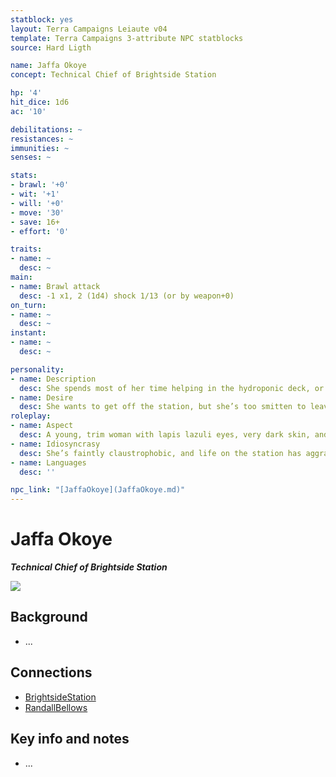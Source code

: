```yaml
---
statblock: yes
layout: Terra Campaigns Leiaute v04
template: Terra Campaigns 3-attribute NPC statblocks
source: Hard Ligth

name: Jaffa Okoye
concept: Technical Chief of Brightside Station

hp: '4'
hit_dice: 1d6
ac: '10'

debilitations: ~
resistances: ~
immunities: ~
senses: ~

stats:
- brawl: '+0'
- wit: '+1'
- will: '+0'
- move: '30'
- save: 16+
- effort: '0'

traits:
- name: ~
  desc: ~
main:
- name: Brawl attack
  desc: -1 x1, 2 (1d4) shock 1/13 (or by weapon+0)
on_turn:
- name: ~
  desc: ~
instant:
- name: ~
  desc: ~

personality:
- name: Description
  desc: She spends most of her time helping in the hydroponic deck, or in the artificial park when off-duty. 
- name: Desire
  desc: She wants to get off the station, but she’s too smitten to leave without Randall Bellows.
roleplay:
- name: Aspect
  desc: A young, trim woman with lapis lazuli eyes, very dark skin, and slender hands scarred by her tools.
- name: Idiosyncrasy
  desc: She’s faintly claustrophobic, and life on the station has aggravated it
- name: Languages
  desc: ''

npc_link: "[JaffaOkoye](JaffaOkoye.md)"
---
```

# Jaffa Okoye
***Technical Chief of Brightside Station***

![](https://i.imgur.com/pWh5JDL.png)


## Background
- ...

## Connections
- [BrightsideStation](../locations/BrightsideStation.md)
- [RandallBellows](RandallBellows.md)

## Key info and notes
- ...


